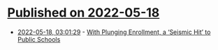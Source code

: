 # [Published on 2022-05-18](index.md)

* [2022-05-18, 03:01:29](https://news.ycombinator.com/item?id=31418822) - [With Plunging Enrollment, a ‘Seismic Hit’ to Public Schools](https://www.nytimes.com/2022/05/17/us/public-schools-falling-enrollment.html)
